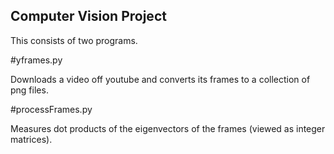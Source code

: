 ## Computer Vision Project

This consists of two programs.

#yframes.py

Downloads a video off youtube and converts its frames to a collection of png files.

#processFrames.py

Measures dot products of the eigenvectors of the frames (viewed as integer matrices).
